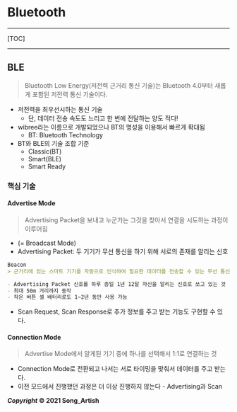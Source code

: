 # Bluetooth

---

[TOC]

---



## BLE

> Bluetooth Low Energy(저전력 근거리 통신 기술)는 Bluetooth 4.0부터 새롭게 포함된 저전력 통신 기술이다.

- 저전력을 최우선시하는 통신 기술
  - 단, 데이터 전송 속도도 느리고 한 번에 전달하는 양도 적다!
- wibree라는 이름으로 개발되었으나 BT의 명성을 이용해서 빠르게 확대됨
  - BT: Bluetooth Technology
- BT와 BLE의 기술 조합 기준
  - Classic(BT)
  - Smart(BLE)
  - Smart Ready



### 핵심 기술

#### Advertise Mode

> Advertising Packet을 보내고 누군가는 그것을 찾아서 연결을 시도하는 과정이 이루어짐

- (= Broadcast Mode)
- Advertising Packet: 두 기기가 무선 통신을 하기 위해 서로의 존재를 알리는 신호

```markdown
Beacon
> 근거리에 있는 스마트 기기를 자동으로 인식하여 필요한 데이터를 전송할 수 있는 무선 통신 장치

- Advertising Packet 신호를 하루 종일 1년 12달 자신을 알리는 신호로 쏘고 있는 것
- 최대 50m 거리까지 동작
- 작은 버튼 셀 배터리로도 1~2년 동안 사용 가능
```

- Scan Request, Scan Response로 추가 정보를 주고 받는 기능도 구현할 수 있다.

#### Connection Mode

> Advertise Mode에서 알게된 기기 중에 하나를 선택해서 1:1로 연결하는 것

- Connection Mode로 전환되고 나서는 서로 타이밍을 맞춰서 데이터를 주고 받는다.
- 이전 모드에서 진행했던 과정은 더 이상 진행하지 않는다 - Advertising과 Scan



***Copyright* © 2021 Song_Artish**